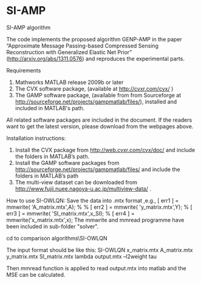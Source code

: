 # SI-AMP
SI-AMP algorithm

The code implements the proposed algorithm GENP-AMP in the paper “Approximate Message Passing-based Compressed Sensing Reconstruction with Generalized Elastic Net Prior” (http://arxiv.org/abs/1311.0576) and reproduces the experimental parts.

Requirements
1.	Mathworks MATLAB release 2009b or later
2.	The CVX software package, (available at http://cvxr.com/cvx/ )
3.	The GAMP software package, (available from from Sourceforge at http://sourceforge.net/projects/gampmatlab/files/), installed and included in MATLAB's path.

All related software packages are included in the document. If the readers want to get the latest version, please download from the webpages above.

Installation instructions:
1.	Install the CVX package from http://web.cvxr.com/cvx/doc/  and include the folders in MATLAB’s path.
2.	Install the GAMP software packages from http://sourceforge.net/projects/gampmatlab/files/  and include the folders in MATLAB’s path
3.	The multi-view dataset can be downloaded from http://www.fujii.nuee.nagoya-u.ac.jp/multiview-data/ .



How to use SI-OWLQN:
Save the data into .mtx format ,e.g., 
[ err1 ] = mmwrite( 'A_matrix.mtx',A); % %
[ err2 ] = mmwrite( 'y_matrix.mtx',Y); %
[ err3 ] = mmwrite( 'SI_matrix.mtx',x_SI); %
[ err4 ] = mmwrite('x_matrix.mtx',x);
The mmwrite and mmread programme have been included in sub-folder "solver".

cd to comparison algorithms\SI-OWLQN

The input format should be like this:
SI-OWLQN  x_matrix.mtx  A_matrix.mtx  y_matrix.mtx  SI_matrix.mtx  lambda  output.mtx  –l2weight  tau

Then mmread function is applied to read output.mtx into matlab and the MSE can be calculated.



